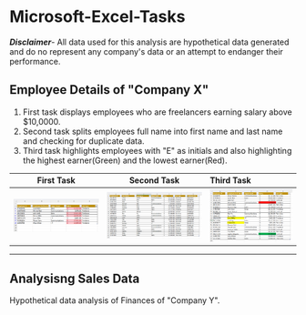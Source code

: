 # Microsoft-Excel-Tasks
**_Disclaimer_**- All data used for this analysis are hypothetical data generated and do no represent any company's data or an attempt to endanger their performance.
## Employee Details of "Company X"
1. First task displays employees who are freelancers earning salary above $10,0000.
2. Second task splits employees full name into first name and last name and checking for duplicate data.
3.  Third task highlights employees with "E" as initials and also highlighting the highest earner(Green) and the lowest earner(Red).


First Task              |           Second Task                    |                      Third Task
:----------------------:|:----------------------------------------:|:------------------------------------
![](Assignment1.png)    | ![](Assignment2.png)                     |![](Assignment3.png)
---------------------------------------------------------------------------------------------------------

## Analysisng Sales Data 
Hypothetical data analysis of Finances of "Company Y".



